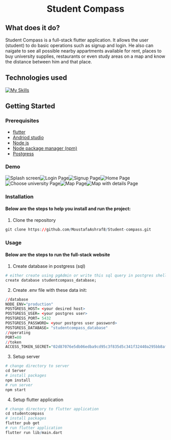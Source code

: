 # <center >Student Compass</center>

## What does it do?

Student Compass is a full-stack flutter application. It allows the user (student) to do basic operations such as signup and login. He also can naigate to see all possible nearby appartments available for rent, places to buy university supplies, restaurants or even study areas on a map and know the distance between him and that place.

## Technologies used

[![My Skills](https://skillicons.dev/icons?i=dart,flutter,ts,nodejs,express,postgres)](https://skillicons.dev)

## Getting Started

### Prerequisites
- [flutter]()
- [Andriod studio]()
- [Node js](https://nodejs.org/en)
- [Node package manager (npm)](https://www.npmjs.com/)
- [Postgress](https://www.postgresql.org/)

### Demo

<div style = "display: flex; flex-wrap: wrap;">
    <img src="./assets/images/splashScreen.jpg" alt="Splash screen">
    <img src="./assets/images/login.jpg" alt="Login Page">
    <img src="./assets/images/signup.jpg" alt="Signup Page">
    <img src="./assets/images/homePage.jpg" alt="Home Page">
    <img src="./assets/images/chooseUniversityDropDownMenu.jpg" alt="Choose university Page">
    <img src="./assets/images/map1.jpg" alt="Map Page">
    <img src="./assets/images/map2.jpg" alt="Map with details Page">
</div>

### Installation

#### Below are the steps to help you install and run the project:

1. Clone the repository

```r
git clone https://github.com/MoustafaAshraf8/Student-compass.git
```

### Usage
#### Below are the steps to run the full-stack website
1. Create database in postgress (sql)

```r
# either create using pgAdmin or write this sql query in postgres shell
create database studentcompass_database;
```
2. Create .env file with these data init:

```r
//database
NODE_ENV="production"
POSTGRESS_HOST= <your desired host>
POSTGRESS_USER= <your postgres user>
POSTGRESS_PORT= 5432
POSTGRESS_PASSWORD= <your postgres user password>
POSTGRESS_DATABASE= "studentcompass_database"
//operating
PORT=80
//token
ACCESS_TOKEN_SECRET="02d87076e5db06edba9cd95c3f835d5c341f32440a295bb8af6f7821ebef24c90b3773e42e630544ad16b9f7a751c2c580282e956882ea6c26a475c64b628959"
```
3. Setup server
```r
# change directory to server
cd Server
# install packages
npm install
# run server
npm start
```

4. Setup flutter application
```r
# change directory to flutter application
cd studentcompass
# install packages
flutter pub get
# run flutter application
flutter run lib/main.dart
```